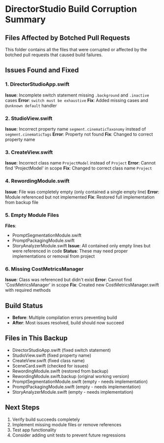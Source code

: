 # DirectorStudio Build Corruption Summary

## Files Affected by Botched Pull Requests

This folder contains all the files that were corrupted or affected by the botched pull requests that caused build failures.

## Issues Found and Fixed

### 1. DirectorStudioApp.swift
**Issue**: Incomplete switch statement missing `.background` and `.inactive` cases
**Error**: `switch must be exhaustive`
**Fix**: Added missing cases and `@unknown default` handler

### 2. StudioView.swift  
**Issue**: Incorrect property name `segment.cinematicTaxonomy` instead of `segment.cinematicTags`
**Error**: Property not found
**Fix**: Changed to correct property name

### 3. CreateView.swift
**Issue**: Incorrect class name `ProjectModel` instead of `Project`
**Error**: Cannot find 'ProjectModel' in scope
**Fix**: Changed to correct class name `Project`

### 4. RewordingModule.swift
**Issue**: File was completely empty (only contained a single empty line)
**Error**: Module referenced but not implemented
**Fix**: Restored full implementation from backup file

### 5. Empty Module Files
**Files**: 
- PromptSegmentationModule.swift
- PromptPackagingModule.swift  
- StoryAnalyzerModule.swift
**Issue**: All contained only empty lines but were referenced in code
**Status**: These may need proper implementations or removal from project

### 6. Missing CostMetricsManager
**Issue**: Class was referenced but didn't exist
**Error**: Cannot find 'CostMetricsManager' in scope
**Fix**: Created new CostMetricsManager.swift with required methods

## Build Status
- **Before**: Multiple compilation errors preventing build
- **After**: Most issues resolved, build should now succeed

## Files in This Backup
- DirectorStudioApp.swift (fixed switch statement)
- StudioView.swift (fixed property name)
- CreateView.swift (fixed class name)
- SceneCard.swift (checked for issues)
- RewordingModule.swift (restored from backup)
- RewordingModule.swift.backup (original working version)
- PromptSegmentationModule.swift (empty - needs implementation)
- PromptPackagingModule.swift (empty - needs implementation)
- StoryAnalyzerModule.swift (empty - needs implementation)

## Next Steps
1. Verify build succeeds completely
2. Implement missing module files or remove references
3. Test app functionality
4. Consider adding unit tests to prevent future regressions

